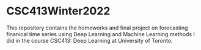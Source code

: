 # CSC413Winter2022
This repository contains the homeworks and final project on forecasting finanical time series using Deep Learning and Machine Learning methods I did in the course CSC413: Deep Learning at University of Toronto.
